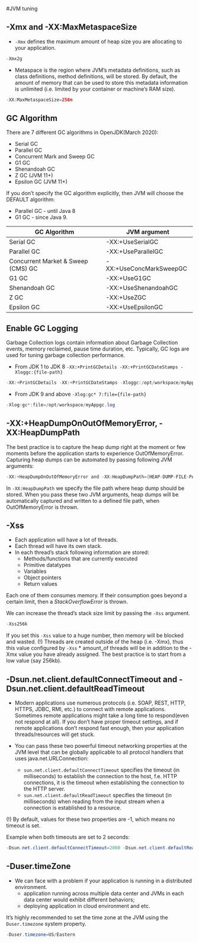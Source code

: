 #JVM tuning

## -Xmx and -XX:MaxMetaspaceSize
* `-Xmx` defines the maximum amount of heap size you are allocating to your application.
```java
-Xmx2g
```
* Metaspace is the region where JVM’s metadata definitions, such as class definitions, method definitions, will be stored. By default, the amount of memory that can be used to store this metadata information is unlimited (i.e. limited by your container or machine’s RAM size).
```java
-XX:MaxMetaspaceSize=256m
```

## GC Algorithm
There are 7 different GC algorithms in OpenJDK(March 2020):
* Serial GC
* Parallel GC
* Concurrent Mark and Sweep GC
* G1 GC
* Shenandoah GC
* Z GC (JVM 11+)
* Epsilon GC (JVM 11+)

If you don’t specify the GC algorithm explicitly, then JVM will choose the DEFAULT algorithm:
* Parallel GC - until Java 8
* G1 GC - since Java 9.

| GC Algorithm    | JVM argument  |
| --------- | ---------- | 
| Serial GC | -XX:+UseSerialGC |
| Parallel GC | -XX:+UseParallelGC |
| Concurrent Market & Sweep (CMS) GC | 	-XX:+UseConcMarkSweepGC |
| G1 GC | -XX:+UseG1GC |
| Shenandoah GC | 	-XX:+UseShenandoahGC |
| Z GC | -XX:+UseZGC |
| Epsilon GC | 	-XX:+UseEpsilonGC |

## Enable GC Logging
Garbage Collection logs contain information about Garbage Collection events, memory reclaimed, pause time duration, etc. 
Typically, GC logs are used for tuning garbage collection performance. 
* From JDK 1 to JDK 8 `-XX:+PrintGCDetails -XX:+PrintGCDateStamps -Xloggc:{file-path}`
```java
-XX:+PrintGCDetails -XX:+PrintGCDateStamps -Xloggc:/opt/workspace/myAppgc.log 
```
* From JDK 9 and above `-Xlog:gc* 7:file={file-path}`
```java
-Xlog:gc*:file=/opt/workspace/myAppgc.log
```

## -XX:+HeapDumpOnOutOfMemoryError, -XX:HeapDumpPath
The best practice is to capture the heap dump right at the moment or few moments before the application starts to experience OutOfMemoryError.
Capturing heap dumps can be automated by passing following JVM arguments:
```java
-XX:+HeapDumpOnOutOfMemoryError and -XX:HeapDumpPath={HEAP-DUMP-FILE-PATH}
```

In `-XX:HeapDumpPath` we specify the file path where heap dump should be stored. 
When you pass these two JVM arguments, heap dumps will be automatically captured and written to a defined file path, when OutOfMemoryError is thrown. 
 
## -Xss
* Each application will have a lot of threads. 
* Each thread will have its own stack. 
* In each thread’s stack following information are stored:
  * Methods/functions that are currently executed
  * Primitive datatypes
  * Variables
  * Object pointers
  * Return values

Each one of them consumes memory. 
If their consumption goes beyond a certain limit, then a _StackOverflowError_ is thrown. 

We can increase the thread’s stack size limit by passing the `-Xss` argument. 
```java
-Xss256k
```
If you set this `-Xss` value to a huge number, then memory will be blocked and wasted. 
(!) Threads are created outside of the heap (i.e. -Xmx), thus this value configured by `-Xss` * amount_of threads will be in addition to the -Xmx value you have already assigned. 
The best practice  is to start from a low value (say 256kb).

## -Dsun.net.client.defaultConnectTimeout and -Dsun.net.client.defaultReadTimeout
* Modern applications use numerous protocols (i.e. SOAP, REST, HTTP, HTTPS, JDBC, RMI, etc.) to connect with remote applications.
  Sometimes remote applications might take a long time to respond(even not respond at all).
If you don’t have proper timeout settings, and if remote applications don’t respond fast enough, then your application threads/resources will get stuck.

* You can pass these two powerful timeout networking properties at the JVM level that can be globally applicable to all protocol handlers that uses java.net.URLConnection:
  * `sun.net.client.defaultConnectTimeout` specifies the timeout (in milliseconds) to establish the connection to the host, f.e. HTTP connections, it is the timeout when establishing the connection to the HTTP server.
  * `sun.net.client.defaultReadTimeout` specifies the timeout (in milliseconds) when reading from the input stream when a connection is established to a resource.

(!) By default, values for these two properties are -1, which means no timeout is set. 

Example when both timeouts are set to 2 seconds:
```java
-Dsun.net.client.defaultConnectTimeout=2000 -Dsun.net.client.defaultReadTimeout=2000
```  

 
## -Duser.timeZone
* We can face with a problem if your application is running in a distributed environment.
  * application running across multiple data center and JVMs in each data center would exhibit different behaviors;
  * deploying application in cloud environment and etc.

It’s highly recommended to set the time zone at the JVM using the  `Duser.timezone` system property.   
```java
-Duser.timezone=US/Eastern
```
